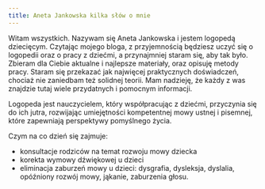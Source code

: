 ```yaml
---
title: Aneta Jankowska kilka słów o mnie
---
```

<re-img src="anneta-jankowska-blog-medycyna.jpg" hovereffect=true></re-img>

Witam wszystkich. Nazywam się Aneta Jankowska i jestem logopedą dziecięcym. Czytając mojego bloga, z przyjemnością będziesz uczyć się o logopedii oraz o pracy z dziećmi, a przynajmniej staram się, aby tak było. Zbieram dla Ciebie aktualne i najlepsze materiały, oraz opisuję metody pracy. Staram się przekazać jak najwięcej praktycznych doświadczeń, chociaż nie zaniedbam też solidnej teorii. Mam nadzieję, że każdy z was znajdzie tutaj wiele przydatnych i pomocnym informacji.

Logopeda jest nauczycielem, który współpracując z dziećmi, przyczynia się do ich jutra, rozwijając umiejętności kompetentnej mowy ustnej i pisemnej, które zapewniają perspektywy pomyślnego życia.

Czym na co dzień się zajmuje:
- konsultacje rodziców na temat rozwoju mowy dziecka
- korekta wymowy dźwiękowej u dzieci
- eliminacja zaburzeń mowy u dzieci: dysgrafia, dysleksja, dyslalia, opóźniony rozwój mowy, jąkanie, zaburzenia głosu.
